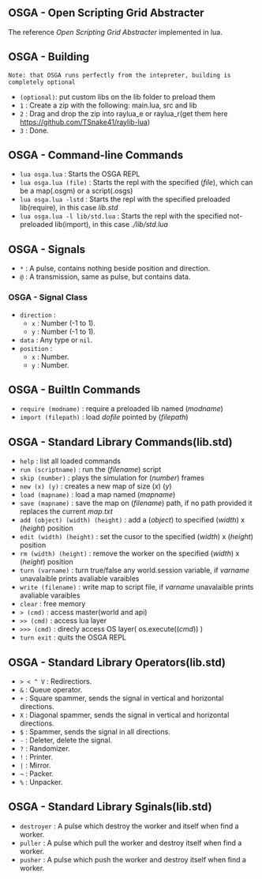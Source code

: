 ## OSGA - Open Scripting Grid Abstracter

The reference _Open Scripting Grid Abstracter_ implemented in lua.

## OSGA - Building

  `Note: that OSGA runs perfectly from the intepreter, building is completely optional`
  
- `(optional)`: put custom libs on the lib folder to preload them
- `1` : Create a zip with the following: main.lua, src and lib
- `2` : Drag and drop the zip into raylua_e or raylua_r(get them here https://github.com/TSnake41/raylib-lua)
- `3` : Done.

## OSGA - Command-line Commands

- `lua osga.lua` : Starts the OSGA REPL
- `lua osga.lua (file)` : Starts the repl with the specified (_file_), which can be a map(.osgm) or a script(.osgs)
- `lua osga.lua -lstd` : Starts the repl with the specified preloaded lib(require), in this case _lib.std_
- `lua osga.lua -l lib/std.lua` : Starts the repl with the specified not-preloaded lib(import), in this case _./lib/std.lua_

## OSGA - Signals

- `*` : A pulse, contains nothing beside position and direction.
- `@` : A transmission, same as pulse, but contains data.

### OSGA - Signal Class

- `direction` : 
  - `x` : Number (-1 to 1).
  - `y` : Number (-1 to 1).
- `data` : Any type or `nil`.
- `position` :
  - `x` : Number.
  - `y` : Number.

## OSGA - BuiltIn Commands

- `require (modname)` : require a preloaded lib named (_modname_)
- `import (filepath)` : load _dofile_ pointed by (_filepath_)

## OSGA - Standard Library Commands(lib.std)

- `help` : list all loaded commands
- `run (scriptname)` : run the (_filename_) script
- `skip (number)` : plays the simulation for (_number_) frames
- `new (x) (y)` : creates a new map of size (_x_) (_y_)
- `load (mapname)` : load a map named (_mapname_)
- `save (mapname)` : save the map on (_filename_) path, if no path provided it replaces the current _map.txt_
- `add (object) (width) (height)` :  add a (_object_) to specified (_width_) x (_height_) position
- `edit (width) (height)` : set the cusor to the specified (_width_) x (_height_) position
- `rm (width) (height)` : remove the worker on the specified (_width_) x (_height_) position
- `turn (varname)` : turn true/false any world.session variable, if _varname_ unavalaible prints avaliable varaibles
- `write (filename)` : write map to script file, if _varname_ unavalaible prints avaliable varaibles
- `clear` : free memory
- `> (cmd)` : access master(world and api)
- `>> (cmd)` : access lua layer
- `>>> (cmd)` : direcly access OS layer( os.execute((_cmd_)) )
- `turn exit` : quits the OSGA REPL

## OSGA - Standard Library Operators(lib.std)

- `> < ^ V` : Redirectiors.
- `&` : Queue operator.
- `+` : Square spammer, sends the signal in vertical and horizontal directions.
- `X` : Diagonal spammer, sends the signal in vertical and horizontal directions.
- `$` : Spammer, sends the signal in all directions.
- `-` : Deleter, delete the signal.
- `?` : Randomizer.
- `!` : Printer.
- `|` : Mirror.
- `¬` : Packer.
- `%` : Unpacker.

## OSGA - Standard Library Sginals(lib.std)

- `destroyer` : A pulse which destroy the worker and itself when find a worker.
- `puller` : A pulse which pull the worker and destroy itself when find a worker.
- `pusher` : A pulse which push the worker and destroy itself when find a worker.